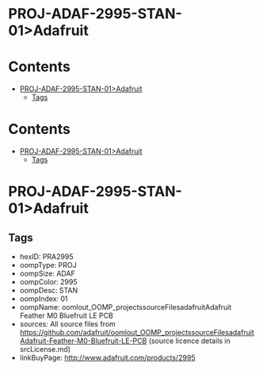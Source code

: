
PROJ-ADAF-2995-STAN-01>Adafruit
===============================

Contents
========

* [PROJ-ADAF-2995-STAN-01>Adafruit](#proj-adaf-2995-stan-01adafruit)
	* [Tags](#tags)

Contents
========

* [PROJ-ADAF-2995-STAN-01>Adafruit](#proj-adaf-2995-stan-01adafruit)
	* [Tags](#tags)

# PROJ-ADAF-2995-STAN-01>Adafruit

## Tags

- hexID: PRA2995
- oompType: PROJ
- oompSize: ADAF
- oompColor: 2995
- oompDesc: STAN
- oompIndex: 01
- oompName: oomlout_OOMP_projectssourceFilesadafruitAdafruit Feather M0 Bluefruit LE PCB
- sources: All source files from https://github.com/adafruit/oomlout_OOMP_projectssourceFilesadafruitAdafruit-Feather-M0-Bluefruit-LE-PCB (source licence details in srcLicense.md)
- linkBuyPage: http://www.adafruit.com/products/2995
